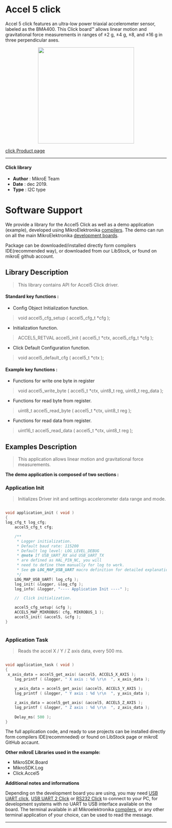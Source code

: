 
# Accel 5 click

Accel 5 click features an ultra-low power triaxial accelerometer sensor, labeled as the BMA400. This Click board™ allows linear motion and gravitational force measurements in ranges of ±2 g, ±4 g, ±8, and ±16 g in three perpendicular axes.

<p align="center">
  <img src="https://download.mikroe.com/images/click_for_ide/accel5_click.png" height=300px>
</p>

[click Product page](https://www.mikroe.com/accel-5-click)

---


#### Click library 

- **Author**        : MikroE Team
- **Date**          : dec 2019.
- **Type**          : I2C type


# Software Support

We provide a library for the Accel5 Click 
as well as a demo application (example), developed using MikroElektronika 
[compilers](https://shop.mikroe.com/compilers). 
The demo can run on all the main MikroElektronika [development boards](https://shop.mikroe.com/development-boards).

Package can be downloaded/installed directly form compilers IDE(recommended way), or downloaded from our LibStock, or found on mikroE github account. 

## Library Description

> This library contains API for Accel5 Click driver.

#### Standard key functions :

- Config Object Initialization function.
> void accel5_cfg_setup ( accel5_cfg_t *cfg ); 
 
- Initialization function.
> ACCEL5_RETVAL accel5_init ( accel5_t *ctx, accel5_cfg_t *cfg );

- Click Default Configuration function.
> void accel5_default_cfg ( accel5_t *ctx );


#### Example key functions :

- Functions for write one byte in register
> void accel5_write_byte ( accel5_t *ctx, uint8_t reg, uint8_t reg_data );
 
- Functions for read byte from register.
> uint8_t accel5_read_byte ( accel5_t *ctx, uint8_t reg );

- Functions for read data from register.
> uint16_t accel5_read_data ( accel5_t *ctx, uint8_t reg );

## Examples Description
 
> This application allows linear motion and gravitational force measurements. 

**The demo application is composed of two sections :**

### Application Init 

> Initializes Driver init and settings accelerometer data range and mode.

```c

void application_init ( void )
{
log_cfg_t log_cfg;
    accel5_cfg_t cfg;

    /** 
     * Logger initialization.
     * Default baud rate: 115200
     * Default log level: LOG_LEVEL_DEBUG
     * @note If USB_UART_RX and USB_UART_TX 
     * are defined as HAL_PIN_NC, you will 
     * need to define them manually for log to work. 
     * See @b LOG_MAP_USB_UART macro definition for detailed explanation.
     */
    LOG_MAP_USB_UART( log_cfg );
    log_init( &logger, &log_cfg );
    log_info( &logger, "---- Application Init ----" );

    //  Click initialization.

    accel5_cfg_setup( &cfg );
    ACCEL5_MAP_MIKROBUS( cfg, MIKROBUS_1 );
    accel5_init( &accel5, &cfg );
}
  
```

### Application Task

> Reads the accel X / Y / Z axis data, every 500 ms.

```c

void application_task ( void )
{
 x_axis_data = accel5_get_axis( &accel5, ACCEL5_X_AXIS );
    log_printf ( &logger, " X axis : %d \r\n  ", x_axis_data );
    
    y_axis_data = accel5_get_axis( &accel5, ACCEL5_Y_AXIS );
    log_printf ( &logger, " Y axis : %d \r\n  ", y_axis_data );

    z_axis_data = accel5_get_axis( &accel5, ACCEL5_Z_AXIS );
    log_printf ( &logger, " Z axis : %d \r\n  ", z_axis_data );
    
    Delay_ms( 500 );
}  

```

The full application code, and ready to use projects can be  installed directly form compilers IDE(recommneded) or found on LibStock page or mikroE GitHub accaunt.

**Other mikroE Libraries used in the example:** 

- MikroSDK.Board
- MikroSDK.Log
- Click.Accel5

**Additional notes and informations**

Depending on the development board you are using, you may need 
[USB UART click](https://shop.mikroe.com/usb-uart-click), 
[USB UART 2 Click](https://shop.mikroe.com/usb-uart-2-click) or 
[RS232 Click](https://shop.mikroe.com/rs232-click) to connect to your PC, for 
development systems with no UART to USB interface available on the board. The 
terminal available in all Mikroelektronika 
[compilers](https://shop.mikroe.com/compilers), or any other terminal application 
of your choice, can be used to read the message.



---
